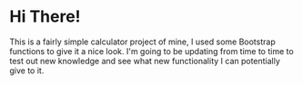 # Hi There!

This is a fairly simple calculator project of mine, I used some Bootstrap functions to give it a nice look.
I'm going to be updating from time to time to test out new knowledge and see what new functionality I can potentially give to it.
